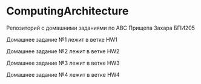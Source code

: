 # ComputingArchitecture
Репозиторий с домашними заданиями по АВС Прищепа Захара БПИ205

Домашнее задание №1 лежит в ветке HW1

Домашнее задание №2 лежит в ветке HW2

Домашнее задание №3 лежит в ветке HW3  
  
Домашнее задание №4 лежит в ветке HW4  
